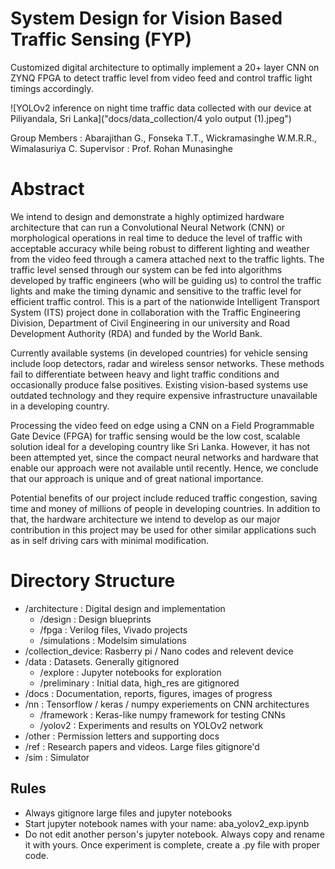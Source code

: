 # System Design for Vision Based Traffic Sensing (FYP)
Customized digital architecture  to optimally implement a 20+ layer CNN on ZYNQ FPGA to detect traffic level from video feed and control traffic light timings accordingly.

![YOLOv2 inference on night time traffic data collected with our device at Piliyandala, Sri Lanka]("docs/data_collection/4 yolo output (1).jpeg")

Group Members : Abarajithan G., Fonseka T.T., Wickramasinghe W.M.R.R., Wimalasuriya C. 
Supervisor    : Prof. Rohan Munasinghe 

# Abstract

We intend to design and demonstrate a highly optimized hardware architecture that can run a Convolutional Neural Network (CNN) or morphological operations in real time to deduce the level of traffic with acceptable accuracy while being robust to different lighting and weather from the video feed through a camera attached next to the traffic lights. The traffic level sensed through our system can be fed into algorithms developed by traffic engineers (who will be guiding us) to control the traffic lights and make the timing dynamic and sensitive to the traffic level for efficient traffic control. This is a part of the nationwide Intelligent Transport System (ITS) project done in collaboration with the Traffic Engineering Division, Department of Civil Engineering in our university and Road Development Authority (RDA) and funded by the World Bank. 

Currently available systems (in developed countries) for vehicle sensing include loop detectors, radar and wireless sensor networks. These methods fail to differentiate between heavy and light traffic conditions and occasionally produce false positives. Existing vision-based systems use outdated technology and they require expensive infrastructure unavailable in a developing country.  

Processing the video feed on edge using a CNN on a Field Programmable Gate Device (FPGA) for traffic sensing would be the low cost, scalable solution ideal for a developing country like Sri Lanka. However, it has not been attempted yet, since the compact neural networks and hardware that enable our approach were not available until recently. Hence, we conclude that our approach is unique and of great national importance. 

Potential benefits of our project include reduced traffic congestion, saving time and money of millions of people in developing countries. In addition to that, the hardware architecture we intend to develop as our major contribution in this project may be used for other similar applications such as in self driving cars with minimal modification. 

# Directory Structure

- /architecture     : Digital design and implementation
  - /design         : Design blueprints
  - /fpga           : Verilog files, Vivado projects
  - /simulations    : Modelsim simulations
- /collection_device: Rasberry pi / Nano codes and relevent device
- /data             : Datasets. Generally gitignored
  - /explore        : Jupyter notebooks for exploration
  - /preliminary    : Initial data, high_res are gitignored
- /docs             : Documentation, reports, figures, images of progress
- /nn               : Tensorflow / keras / numpy experiements on CNN architectures
  - /framework      : Keras-like numpy framework for testing CNNs
  - /yolov2         : Experiments and results on YOLOv2 network
- /other            : Permission letters and supporting docs
- /ref              : Research papers and videos. Large files gitignore'd
- /sim              : Simulator

## Rules

* Always gitignore large files and jupyter notebooks
* Start jupyter notebook names with your name: aba_yolov2_exp.ipynb
* Do not edit another person's jupyter notebook. Always copy and rename it with yours. Once experiment is complete, create a .py file with proper code.
